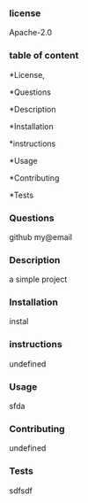 
### license
Apache-2.0

### table of content
*License,

*Questions

*Description

*Installation

*instructions

*Usage
 
*Contributing
 
*Tests 

### Questions 
github 
my@email

### Description
a simple project

### Installation 
instal
### instructions
undefined
### Usage 
sfda

### Contributing 
undefined

### Tests
sdfsdf
